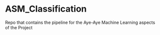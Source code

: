 # ASM_Classification
Repo that contains the pipeline for the Aye-Aye Machine Learning aspects of the Project
